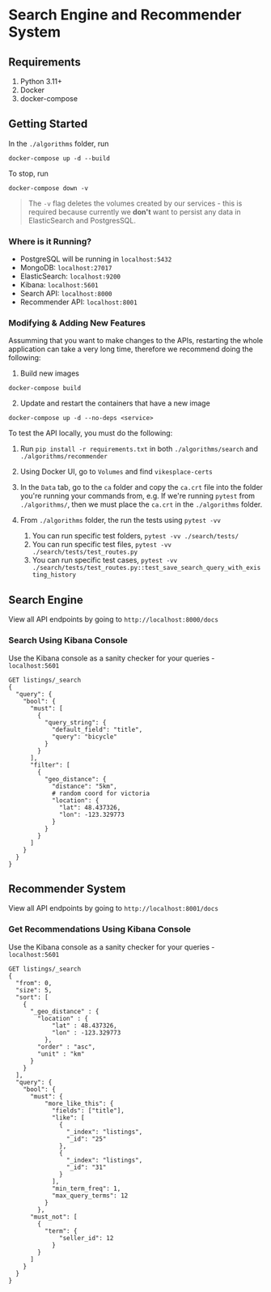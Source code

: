 # Search Engine and Recommender System

## Requirements
1. Python 3.11+
2. Docker
3. docker-compose

## Getting Started

In the `./algorithms` folder, run 
```
docker-compose up -d --build
```

To stop, run
```
docker-compose down -v
```
> The `-v` flag deletes the volumes created by our services - this is
> required because currently we **don't** want to persist any data in
> ElasticSearch and PostgresSQL.

### Where is it Running?
- PostgreSQL will be running in `localhost:5432`
- MongoDB: `localhost:27017`
- ElasticSearch: `localhost:9200`
- Kibana: `localhost:5601`
- Search API: `localhost:8000`
- Recommender API: `localhost:8001`

### Modifying & Adding New Features
Assumming that you want to make changes to the APIs, restarting the whole 
application can take a very long time, therefore we recommend doing the following: 

1. Build new images
```
docker-compose build
```
2. Update and restart the containers that have a new image
```
docker-compose up -d --no-deps <service>
```
To test the API locally, you must do the following:
1. Run `pip install -r requirements.txt` in both `./algorithms/search` and `./algorithms/recommender`
2. Using Docker UI, go to `Volumes` and find `vikesplace-certs`
3. In the `Data` tab, go to the `ca` folder and copy the `ca.crt` file into the 
folder you're running your commands from, e.g. If we're running `pytest` from `./algorithms/`, then we must place the `ca.crt` in the `./algorithms` folder.

1. From `./algorithms` folder, the run the tests using `pytest -vv`
    1. You can run specific test folders, `pytest -vv ./search/tests/`
    2. You can run specific test files, `pytest -vv ./search/tests/test_routes.py`
    3. You can run specific test cases, `pytest -vv ./search/tests/test_routes.py::test_save_search_query_with_existing_history`

## Search Engine
View all API endpoints by going to `http://localhost:8000/docs`

### Search Using Kibana Console
Use the Kibana console as a sanity checker for your queries - `localhost:5601`
```
GET listings/_search
{
  "query": {
    "bool": {
      "must": [
        {
          "query_string": {
            "default_field": "title",
            "query": "bicycle"
          }
        }
      ],
      "filter": [
        {
          "geo_distance": {
            "distance": "5km",
            # random coord for victoria
            "location": {
              "lat": 48.437326,
              "lon": -123.329773
            }
          }
        }
      ]
    }
  }
}
```

## Recommender System
View all API endpoints by going to `http://localhost:8001/docs`

### Get Recommendations Using Kibana Console
Use the Kibana console as a sanity checker for your queries - `localhost:5601`
```
GET listings/_search
{ 
  "from": 0,
  "size": 5, 
  "sort": [
    {
      "_geo_distance" : {
        "location" : {
            "lat" : 48.437326, 
            "lon" : -123.329773
          },
        "order" : "asc",
        "unit" : "km"
      }
    }
  ],
  "query": {
    "bool": {
      "must": {
          "more_like_this": {
            "fields": ["title"],
            "like": [
              {
                "_index": "listings",
                "_id": "25"
              },
              {
                "_index": "listings",
                "_id": "31"
              }
            ],
            "min_term_freq": 1,
            "max_query_terms": 12
          }
        },
      "must_not": [
        {
          "term": {
              "seller_id": 12
            }
        }
      ]
    } 
  }
}
```
